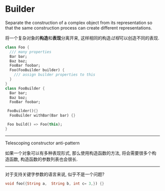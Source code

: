 # Builder

Separate the construction of a complex object from its representation so that the same construction process can create different representations.

将一个复杂对象的**构造**和**表现**分离开来,
这样相同的构造*过程*可以创造不同的表现.

```dart
class Foo {
  /// many properties
  Bar bar;
  Baz baz;
  FooBar foobar;
  Foo(FooBuilder builder) {
    /// assign builder properties to this
  }
}
class FooBuilder {
  Bar bar;
  Baz baz;
  FooBar foobar;

 FooBuilder(){}
  FooBuilder withBar(Bar bar) {}

 Foo build() => Foo(this);
}
```

---

Telescoping constructor anti-pattern

如果一个对象可以有多种表现形式, 那么使用构造函数的方法,
将会需要很多个构造函数, 构造函数的参数列表也会很长.

---

对于支持关键字参数的语言来说, 似乎不是一个问题?

```dart
void foo({String a,  String b, int c= 3,}) {}
```
